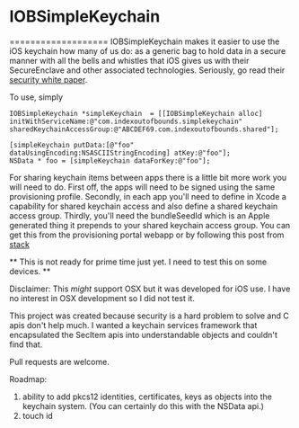 # IOBSimpleKeychain
===================
IOBSimpleKeychain makes it easier to use the iOS keychain how many of us do: as a generic bag to hold data in a secure manner with all the bells and whistles that iOS gives us with their SecureEnclave and other associated technologies.  Seriously, go read their [security white paper](https://www.apple.com/business/docs/iOS_Security_Guide.pdf).

To use, simply
```
IOBSimpleKeychain *simpleKeychain  = [[IOBSimpleKeychain alloc] initWithServiceName:@"com.indexoutofbounds.simplekeychain" sharedKeychainAccessGroup:@"ABCDEF69.com.indexoutofbounds.shared"];

[simpleKeychain putData:[@"foo" dataUsingEncoding:NSASCIIStringEncoding] atKey:@"foo"];
NSData * foo = [simpleKeychain dataForKey:@"foo"];
```

For sharing keychain items between apps there is a little bit more work you will need to do.  First off, the apps will need to be signed using the same provisioning profile.  Secondly, in each app you'll need to define in Xcode a capability for shared keychain access and also define a shared keychain access group.  Thirdly, you'll need the bundleSeedId which is an Apple generated thing it prepends to your shared keychain access group.  You can get this from the provisioning portal webapp or by following this post from [stack](http://stackoverflow.com/questions/11726672/access-app-identifier-prefix-programmatically/11841898#11841898)

** This is not ready for prime time just yet.  I need to test this on some devices.  **

Disclaimer: This *might* support OSX but it was developed for iOS use.  I have no interest in OSX development so I did not test it.

This project was created because security is a hard problem to solve and C apis don't help much.  I wanted a keychain services framework that encapsulated the SecItem apis into understandable objects and couldn't find that.

Pull requests are welcome.

Roadmap:
1. ability to add pkcs12 identities, certificates, keys as objects into the keychain system. (You can certainly do this with the NSData api.)
2. touch id
